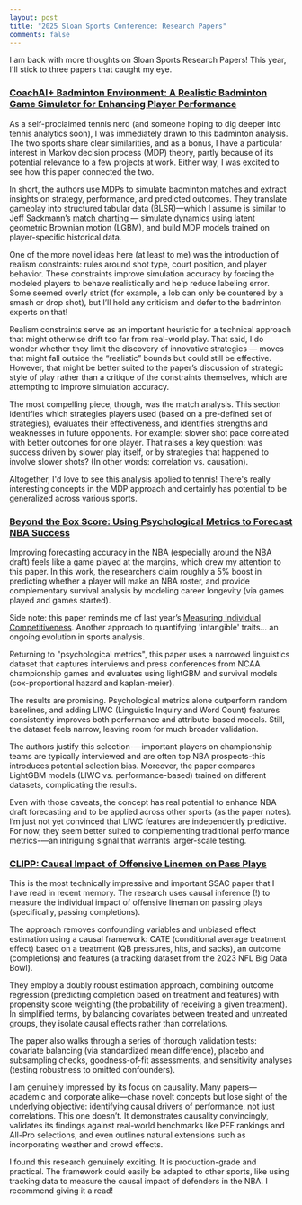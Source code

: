 ```yaml
---
layout: post
title: "2025 Sloan Sports Conference: Research Papers"
comments: false
---
```




I am back with more thoughts on Sloan Sports Research Papers! This year, I'll stick to three papers that caught my eye.


### [CoachAI+ Badminton Environment: A Realistic Badminton Game Simulator for Enhancing Player Performance](https://www.sloansportsconference.com/research-papers/coachai-badminton-environment-realistic-badminton-game-simulator-for-enhancing-player-performance)

As a self-proclaimed tennis nerd (and someone hoping to dig deeper into tennis analytics soon), I was immediately drawn to this badminton analysis. The two sports share clear similarities, and as a bonus, I have a particular interest in Markov decision process (MDP) theory, partly because of its potential relevance to a few projects at work. Either way, I was excited to see how this paper connected the two.

In short, the authors use MDPs to simulate badminton matches and extract insights on strategy, performance, and predicted outcomes. They translate gameplay into structured tabular data (BLSR)—which I assume is similar to Jeff Sackmann’s [match charting](https://github.com/JeffSackmann/tennis_MatchChartingProject) — simulate dynamics using latent geometric Brownian motion (LGBM), and build MDP models trained on player-specific historical data.

One of the more novel ideas here (at least to me) was the introduction of realism constraints: rules around shot type, court position, and player behavior. These constraints improve simulation accuracy by forcing the modeled players to behave realistically and help reduce labeling error. Some seemed overly strict (for example, a lob can only be countered by a smash or drop shot), but I’ll hold any criticism and defer to the badminton experts on that!

Realism constraints serve as an important heuristic for a technical approach that might otherwise drift too far from real-world play. That said, I do wonder whether they limit the discovery of innovative strategies — moves that might fall outside the “realistic” bounds but could still be effective. However, that might be better suited to the paper’s discussion of strategic style of play rather than a critique of the constraints themselves, which are attempting to improve simulation accuracy.

The most compelling piece, though, was the match analysis. This section identifies which strategies players used (based on a pre-defined set of strategies), evaluates their effectiveness, and identifies strengths and weaknesses in future opponents. For example: slower shot pace correlated with better outcomes for one player. That raises a key question: was success driven by slower play itself, or by strategies that happened to involve slower shots? (In other words: correlation vs. causation).

Altogether, I'd love to see this analysis applied to tennis! There's really interesting concepts in the MDP approach and certainly has potential to be generalized across various sports.

### [Beyond the Box Score: Using Psychological Metrics to Forecast NBA Success](https://www.sloansportsconference.com/research-papers/beyond-the-box-score-using-psychological-metrics-to-forecast-nba-success)

Improving forecasting accuracy in the NBA (especially around the NBA draft) feels like a game played at the margins, which drew my attention to this paper. In this work, the researchers claim roughly a 5% boost in predicting whether a player will make an NBA roster, and provide complementary survival analysis by modeling career longevity (via games played and games started).

Side note: this paper reminds me of last year’s [Measuring Individual Competitiveness](https://michaelmarzec.github.io/sloans_sports_24). Another approach to quantifying 'intangible' traits... an ongoing evolution in sports analysis.

Returning to "psychological metrics", this paper uses a narrowed linguistics dataset that captures interviews and press conferences from NCAA championship games and evaluates using lightGBM and survival models (cox-proportional hazard and kaplan-meier).

The results are promising. Psychological metrics alone outperform random baselines, and adding LIWC (Linguistic Inquiry and Word Count) features consistently improves both performance and attribute-based models. Still, the dataset feels narrow, leaving room for much broader validation.

The authors justify this selection-—important players on championship teams are typically interviewed and are often top NBA prospects-this introduces potential selection bias. Moreover, the paper compares LightGBM models (LIWC vs. performance-based) trained on different datasets, complicating the results.

Even with those caveats, the concept has real potential to enhance NBA draft forecasting and to be applied across other sports (as the paper notes). I’m just not yet convinced that LIWC features are independently predictive. For now, they seem better suited to complementing traditional performance metrics-—an intriguing signal that warrants larger-scale testing.

### [CLIPP: Causal Impact of Offensive Linemen on Pass Plays](https://www.sloansportsconference.com/research-papers/causal-impact-of-offensive-linemen-on-pass-plays)

This is the most technically impressive and important SSAC paper that I have read in recent memory. The research uses causal inference (!) to measure the individual impact of offensive lineman on passing plays (specifically, passing completions).

The approach removes confounding variables and unbiased effect estimation using a causal framework: CATE (conditional average treatment effect) based on a treatment (QB pressures, hits, and sacks), an outcome (completions) and features (a tracking dataset from the 2023 NFL Big Data Bowl).

They employ a doubly robust estimation approach, combining outcome regression (predicting completion based on treatment and features) with propensity score weighting (the probability of receiving a given treatment). In simplified terms, by balancing covariates between treated and untreated groups, they isolate causal effects rather than correlations.

The paper also walks through a series of thorough validation tests: covariate balancing (via standardized mean difference), placebo and subsampling checks, goodness-of-fit assessments, and sensitivity analyses (testing robustness to omitted confounders).

I am genuinely impressed by its focus on causality. Many papers—academic and corporate alike—chase novelt concepts but lose sight of the underlying objective: identifying causal drivers of performance, not just correlations. This one doesn’t. It demonstrates causality convincingly, validates its findings against real-world benchmarks like PFF rankings and All-Pro selections, and even outlines natural extensions such as incorporating weather and crowd effects.

I found this research genuinely exciting. It is production-grade and practical. The framework could easily be adapted to other sports, like using tracking data to measure the causal impact of defenders in the NBA. I recommend giving it a read!
